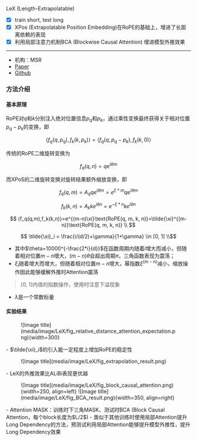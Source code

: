 LeX (Length-Extrapolatable)

- [x] train short, test long
- [x] XPos (Extrapolatable Position Embedding)在RoPE的基础上，增进了长距离依赖的表现
- [x] 利用局部注意力机制BCA (Blockwise Causal Attention) 增进模型外推效果
---
- 机构：MSR
- [Paper](media/LeX.pdf)
- [Github](https://github.com/sunyt32/torchscale)

### 方法介绍

#### 基本原理
RoPE对$q$和$k$分别注入绝对位置信息$p_q$和$p_k$，通过乘性变换最终获得关于相对位置$p_q-p_k$的变换，即

$$
\begin{equation}
 ⟨f_q(q,p_q),f_k(k,p_k) ⟩=⟨ f_q(q, p_q-p_k), f_k(k, 0)⟩
\end{equation}
$$

传统的RoPE二维旋转变换为

$$f_q(q, n)=qe^{i\theta m}$$

而XPoS的二维旋转变换对旋转结果额外缩放变换，即

$$f_q(q, m)=A_qqe^{i\theta m}=e^{\xi * m}qe^{i\theta m}$$

$$
f_k(k, n)=A_kke^{i\theta n}=e^{-\xi * n}ke^{i\theta n}
$$

$$
⟨f_q(q,m),f_k(k,n)⟩=e^{(m-n)\xi}\text{RoPE(q, m, k, n)}=\tilde{\xi}^{(m-n)}\text{RoPE(q, m, k, n)} \\
$$

$$
\tilde{\xi}_i = \frac{i/(d/2)+\gamma}{1+\gamma} \in [0, 1] \\$$


- 其中$\theta=10000^{-\frac{2*i}{d}}$在函数周期内随着$i$增大而减小，但随着相对位置$m-n$增大，$(m-n)\theta$会超出周期$\pi$，三角函数表现为震荡；
- $\xi_i$随着增大而增大，但随着相对位置$m-n$增大，幂指数$\xi^{(m-n)}$减小，缩放操作因此能够缓解外推时Attention震荡
> [0, 1]内值的指数操作，使用时注意下溢现象
- $\lambda$是一个常数标量


#### 实验结果
<figure markdown>
  ![Image title](media/image/LeX/fig_relative_distance_attention_expectation.png){width=300}
  <!-- <figcaption>RoPE vs. XPos的attention期望分数与距离的曲线</figcaption> -->
</figure>
- $\tilde{\xi}_i$的引入能一定程度上增加RoPE的稳定性

<figure markdown>
  ![Image title](media/image/LeX/fig_extrapolation_result.png)
</figure>
- LeX的外推效果比ALiBi表现更优越

<figure markdown>
  ![Image title](media/image/LeX/fig_block_causal_attention.png){width=250, align=left}
  ![Image title](media/image/LeX/fig_BCA_result.png){width=350, align=right}
</figure>
- Attention MASK：训练时下三角MASK、测试时BCA (Block Causal Attention，每个block长度为$L/2$)
- 类似于其他训练时使用局部Attention提升Long Dependency的方法，预测试利用局部Attention能够提升模型外推性，提升Long Dependency效果